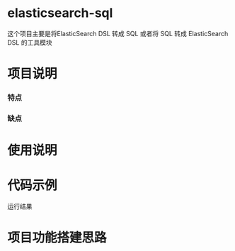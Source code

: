 # elasticsearch-sql

这个项目主要是将ElasticSearch DSL 转成 SQL 或者将 SQL 转成 ElasticSearch DSL 的工具模块 

# 项目说明


### 特点

### 缺点


#  使用说明


# 代码示例

运行结果


# 项目功能搭建思路

